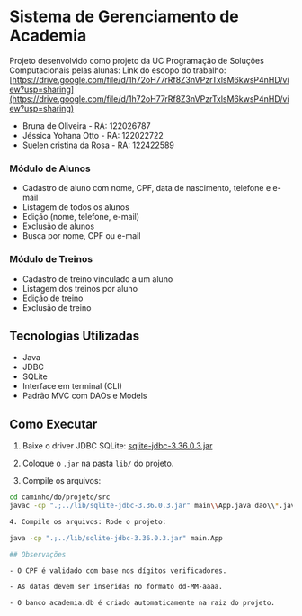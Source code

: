 # Sistema de Gerenciamento de Academia

Projeto desenvolvido como projeto da UC Programação de Soluções Computacionais pelas alunas:
Link do escopo do trabalho: [https://drive.google.com/file/d/1h72oH77rRf8Z3nVPzrTxlsM6kwsP4nHD/view?usp=sharing](https://drive.google.com/file/d/1h72oH77rRf8Z3nVPzrTxlsM6kwsP4nHD/view?usp=sharing)
- Bruna de Oliveira - RA: 122026787
- Jéssica Yohana Otto - RA: 122022722
- Suelen cristina da Rosa - RA: 122422589

### Módulo de Alunos
- Cadastro de aluno com nome, CPF, data de nascimento, telefone e e-mail
- Listagem de todos os alunos
- Edição (nome, telefone, e-mail)
- Exclusão de alunos
- Busca por nome, CPF ou e-mail

### Módulo de Treinos
- Cadastro de treino vinculado a um aluno
- Listagem dos treinos por aluno
- Edição de treino
- Exclusão de treino

## Tecnologias Utilizadas

- Java
- JDBC
- SQLite
- Interface em terminal (CLI)
- Padrão MVC com DAOs e Models


## Como Executar

1. Baixe o driver JDBC SQLite:
   [sqlite-jdbc-3.36.0.3.jar](https://repo1.maven.org/maven2/org/xerial/sqlite-jdbc/3.36.0.3/sqlite-jdbc-3.36.0.3.jar)

2. Coloque o `.jar` na pasta `lib/` do projeto.

3. Compile os arquivos:

```bash
cd caminho/do/projeto/src
javac -cp ".;../lib/sqlite-jdbc-3.36.0.3.jar" main\\App.java dao\\*.java model\\*.java util\\*.java

4. Compile os arquivos: Rode o projeto:

java -cp ".;../lib/sqlite-jdbc-3.36.0.3.jar" main.App

## Observações

- O CPF é validado com base nos dígitos verificadores.

- As datas devem ser inseridas no formato dd-MM-aaaa.

- O banco academia.db é criado automaticamente na raiz do projeto.

